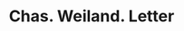 ---
doi: 10.7916/D8709CNP
date_other: '1910'
date_other_textual: 1910-1919
form: correspondence
genre:
- Letters (correspondence)
name:
- Chas. Weiland
object_in_context_url: https://biggert.cul.columbia.edu/items/view/ave_biggert_01908
subject_hierarchical_geographic:
- New York, New York, United States
subject_name:
- Chas. Weiland
title: Chas. Weiland. Letter
sort_title: Chas. Weiland. Letter
call_number: ave_biggert_01908
coordinates:
- 40.71277777777778,-74.00583333333333
pid: ave_biggert_01908
identifiers: ave_biggert_01908
thumbnail: false
permalink: /biggert/ave_biggert_01908/
layout: iiif-image-page
---